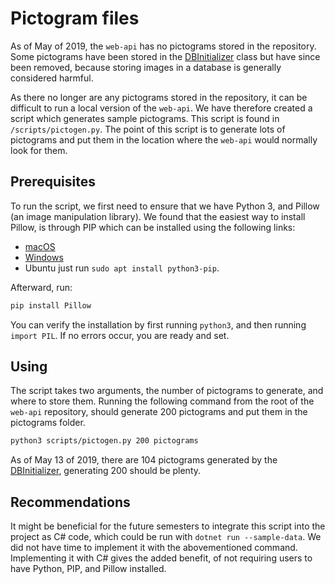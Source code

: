 # Pictogram files

As of May of 2019, the `web-api` has no pictograms stored in the repository. Some pictograms have been stored in the [DBInitializer](https://github.com/aau-giraf/web-api/blob/develop/GirafRest/Data/DBInitializer.cs) class but have since been removed, because storing images in a database is generally considered harmful. 

As there no longer are any pictograms stored in the repository, it can be difficult to run a local version of the `web-api`. We have therefore created a script which generates sample pictograms. This script is found in `/scripts/pictogen.py`. The point of this script is to generate lots of pictograms and put them in the location where the `web-api` would normally look for them.

## Prerequisites

To run the script, we first need to ensure that we have Python 3, and Pillow (an image manipulation library). We found that the easiest way to install Pillow, is through PIP which can be installed using the following links:

* [macOS](https://evansdianga.com/install-pip-osx/)
* [Windows](https://vgkits.org/blog/pip3-windows-howto/)
* Ubuntu just run `sudo apt install python3-pip`.

Afterward, run:

```bash
pip install Pillow
```

You can verify the installation by first running `python3`, and then running `import PIL`. If no errors occur, you are ready and set.

## Using

The script takes two arguments, the number of pictograms to generate, and where to store them. Running the following command from the root of the `web-api` repository, should generate 200 pictograms and put them in the pictograms folder.

```bash
python3 scripts/pictogen.py 200 pictograms
```

As of May 13 of 2019, there are 104 pictograms generated by the [DBInitializer](https://github.com/aau-giraf/web-api/blob/develop/GirafRest/Data/DBInitializer.cs), generating 200 should be plenty.

## Recommendations

It might be beneficial for the future semesters to integrate this script into the project as C\# code, which could be run with `dotnet run --sample-data`. We did not have time to implement it with the abovementioned command. Implementing it with C\# gives the added benefit, of not requiring users to have Python, PIP, and Pillow installed.